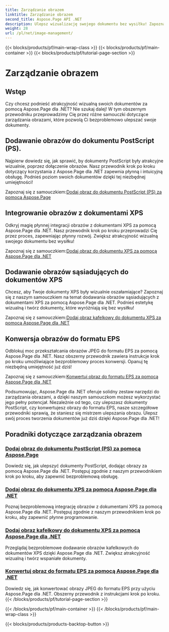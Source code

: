 ```yaml
---
title: Zarządzanie obrazem
linktitle: Zarządzanie obrazem
second_title: Aspose.Page API .NET
description: Ulepsz wizualizację swojego dokumentu bez wysiłku! Zapoznaj się z samouczkami Aspose.Page .NET obejmującymi zarządzanie obrazami. Od dodawania obrazów po konwersję formatów — opanuj każdy krok.
weight: 28
url: /pl/net/image-management/
---
```


{{< blocks/products/pf/main-wrap-class >}}
{{< blocks/products/pf/main-container >}}
{{< blocks/products/pf/tutorial-page-section >}}

# Zarządzanie obrazem

## Wstęp

Czy chcesz podnieść atrakcyjność wizualną swoich dokumentów za pomocą Aspose.Page dla .NET? Nie szukaj dalej! W tym obszernym przewodniku przeprowadzimy Cię przez różne samouczki dotyczące zarządzania obrazami, które pozwolą Ci bezproblemowo ulepszać swoje dokumenty.

## Dodawanie obrazów do dokumentu PostScript (PS).

Najpierw dowiedz się, jak sprawić, by dokumenty PostScript były atrakcyjne wizualnie, poprzez dołączenie obrazów. Nasz przewodnik krok po kroku dotyczący korzystania z Aspose.Page dla .NET zapewnia płynną i intuicyjną obsługę. Podnieś poziom swoich dokumentów dzięki tej niezbędnej umiejętności!

 Zapoznaj się z samouczkiem:[Dodaj obraz do dokumentu PostScript (PS) za pomocą Aspose.Page](./add-image-to-postscript-ps-document/)

## Integrowanie obrazów z dokumentami XPS

Odkryj magię płynnej integracji obrazów z dokumentami XPS za pomocą Aspose.Page dla .NET. Nasz przewodnik krok po kroku przeprowadzi Cię przez proces, zapewniając płynny rozwój. Zwiększ atrakcyjność wizualną swojego dokumentu bez wysiłku!

 Zapoznaj się z samouczkiem:[Dodaj obraz do dokumentu XPS za pomocą Aspose.Page dla .NET](./add-image-to-xps-document/)

## Dodawanie obrazów sąsiadujących do dokumentów XPS

Chcesz, aby Twoje dokumenty XPS były wizualnie oszałamiające? Zapoznaj się z naszym samouczkiem na temat dodawania obrazów sąsiadujących z dokumentami XPS za pomocą Aspose.Page dla .NET. Podnieś estetykę wizualną i twórz dokumenty, które wyróżniają się bez wysiłku!

 Zapoznaj się z samouczkiem:[Dodaj obraz kafelkowy do dokumentu XPS za pomocą Aspose.Page dla .NET](./add-tiled-image-to-xps-document/)

## Konwersja obrazów do formatu EPS

Odblokuj moc przekształcania obrazów JPEG do formatu EPS za pomocą Aspose.Page dla .NET. Nasz obszerny przewodnik zawiera instrukcje krok po kroku umożliwiające bezproblemowy proces konwersji. Opanuj tę niezbędną umiejętność już dziś!

 Zapoznaj się z samouczkiem:[Konwertuj obraz do formatu EPS za pomocą Aspose.Page dla .NET](./convert-image-to-eps-format/)

Podsumowując, Aspose.Page dla .NET oferuje solidny zestaw narzędzi do zarządzania obrazami, a dzięki naszym samouczkom możesz wykorzystać jego pełny potencjał. Niezależnie od tego, czy ulepszasz dokumenty PostScript, czy konwertujesz obrazy do formatu EPS, nasze szczegółowe przewodniki sprawią, że staniesz się mistrzem ulepszania obrazu. Ulepsz swój proces tworzenia dokumentów już dziś dzięki Aspose.Page dla .NET!
## Poradniki dotyczące zarządzania obrazem
### [Dodaj obraz do dokumentu PostScript (PS) za pomocą Aspose.Page](./add-image-to-postscript-ps-document/)
Dowiedz się, jak ulepszyć dokumenty PostScript, dodając obrazy za pomocą Aspose.Page dla .NET. Postępuj zgodnie z naszym przewodnikiem krok po kroku, aby zapewnić bezproblemową obsługę.
### [Dodaj obraz do dokumentu XPS za pomocą Aspose.Page dla .NET](./add-image-to-xps-document/)
Poznaj bezproblemową integrację obrazów z dokumentami XPS za pomocą Aspose.Page dla .NET. Postępuj zgodnie z naszym przewodnikiem krok po kroku, aby zapewnić płynne programowanie.
### [Dodaj obraz kafelkowy do dokumentu XPS za pomocą Aspose.Page dla .NET](./add-tiled-image-to-xps-document/)
Przeglądaj bezproblemowe dodawanie obrazów kafelkowych do dokumentów XPS dzięki Aspose.Page dla .NET. Zwiększ atrakcyjność wizualną i twórz wspaniałe dokumenty.
### [Konwertuj obraz do formatu EPS za pomocą Aspose.Page dla .NET](./convert-image-to-eps-format/)
Dowiedz się, jak konwertować obrazy JPEG do formatu EPS przy użyciu Aspose.Page dla .NET. Obszerny przewodnik z instrukcjami krok po kroku.
{{< /blocks/products/pf/tutorial-page-section >}}

{{< /blocks/products/pf/main-container >}}
{{< /blocks/products/pf/main-wrap-class >}}

{{< blocks/products/products-backtop-button >}}
